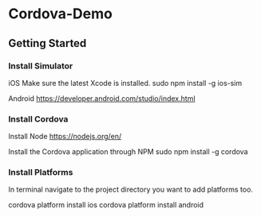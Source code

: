 # Cordova-Demo


## Getting Started 


### Install Simulator

iOS
Make sure the latest Xcode is installed.
sudo npm install -g ios-sim

Android
https://developer.android.com/studio/index.html


### Install Cordova

Install Node
https://nodejs.org/en/

Install the Cordova application through NPM
sudo npm install -g cordova

### Install Platforms

In terminal navigate to the project directory you want to add platforms too.

cordova platform install ios
cordova platform install android


